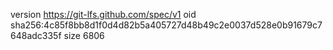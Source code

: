 version https://git-lfs.github.com/spec/v1
oid sha256:4c85f8bb8d1f0d4d82b5a405727d48b49c2e0037d528e0b91679c7648adc335f
size 6806
